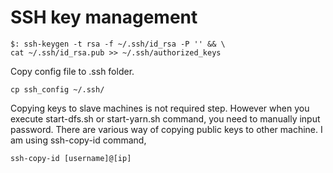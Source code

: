 # SSH key management

    $: ssh-keygen -t rsa -f ~/.ssh/id_rsa -P '' && \
    cat ~/.ssh/id_rsa.pub >> ~/.ssh/authorized_keys

Copy config file to .ssh folder. 
    
    cp ssh_config ~/.ssh/

Copying keys to slave machines is not required step. However when you execute start-dfs.sh or start-yarn.sh command, you need to manually input password. There are various way of copying public keys to other machine. I am using ssh-copy-id command, 
  
    ssh-copy-id [username]@[ip]

